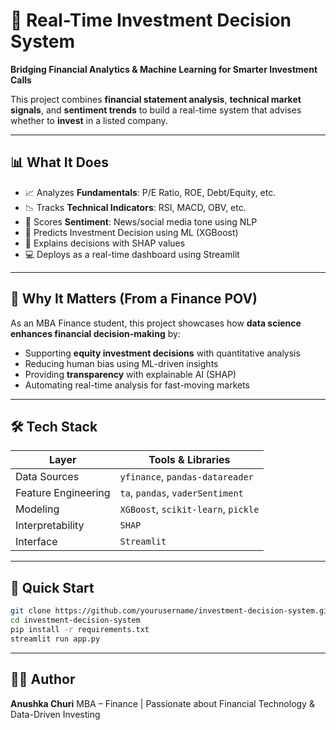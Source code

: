 

# 💼 Real-Time Investment Decision System

**Bridging Financial Analytics & Machine Learning for Smarter Investment Calls**

This project combines **financial statement analysis**, **technical market signals**, and **sentiment trends** to build a real-time system that advises whether to **invest** in a listed company.

---

## 📊 What It Does

* 📈 Analyzes **Fundamentals**: P/E Ratio, ROE, Debt/Equity, etc.
* 📉 Tracks **Technical Indicators**: RSI, MACD, OBV, etc.
* 💬 Scores **Sentiment**: News/social media tone using NLP
* 🧠 Predicts Investment Decision using ML (XGBoost)
* 📌 Explains decisions with SHAP values
* 💻 Deploys as a real-time dashboard using Streamlit

---

## 🔎 Why It Matters (From a Finance POV)

As an MBA Finance student, this project showcases how **data science enhances financial decision-making** by:

* Supporting **equity investment decisions** with quantitative analysis
* Reducing human bias using ML-driven insights
* Providing **transparency** with explainable AI (SHAP)
* Automating real-time analysis for fast-moving markets

---

## 🛠️ Tech Stack

| Layer               | Tools & Libraries                   |
| ------------------- | ----------------------------------- |
| Data Sources        | `yfinance`, `pandas-datareader`     |
| Feature Engineering | `ta`, `pandas`, `vaderSentiment`    |
| Modeling            | `XGBoost`, `scikit-learn`, `pickle` |
| Interpretability    | `SHAP`                              |
| Interface           | `Streamlit`                         |

---

## 🚀 Quick Start

```bash
git clone https://github.com/yourusername/investment-decision-system.git
cd investment-decision-system
pip install -r requirements.txt
streamlit run app.py
```

---

## 👩‍💼 Author

**Anushka Churi**
MBA – Finance | Passionate about Financial Technology & Data-Driven Investing
